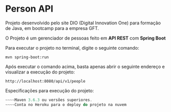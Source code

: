 # **Person API**

Projeto desenvolvido pelo site DIO (Digital Innovation One) para formação de Java, em bootcamp para 
a empresa GFT.

O Projeto é um gerenciador de pessoas feito em **API REST** com **Spring Boot**

Para executar o projeto no terminal, digite o seguinte comando:

`mvn spring-boot:run`

Após executar o comando acima, basta apenas abrir o seguinte endereço e visualizar a execução do projeto:

`http://localhost:8080/api/v1/people`

Especificações para execução do projeto:

~~~~Java 11 ou versões superiores.
~~~~Maven 3.6.3 ou versões superiores.
~~~~Conta no Heroku para o deploy do projeto na nuvem